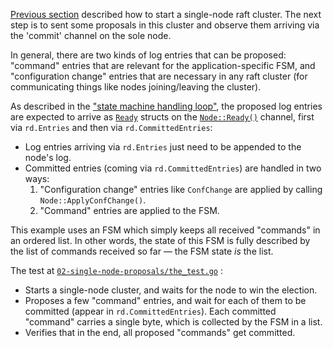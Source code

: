 [Previous section](01-single-node-cluster) described how to start a single-node raft cluster. The next step is to sent some proposals in this cluster and observe them arriving via the 'commit' channel on the sole node.

In general, there are two kinds of log entries that can be proposed: "command" entries that are relevant for the application-specific FSM, and "configuration change" entries that are necessary in any raft cluster (for communicating things like nodes joining/leaving the cluster).

As described in the ["state machine handling loop"](https://github.com/etcd-io/raft/blob/ffe5efcf/README.md?plain=1#L136-L162), the proposed log entries are expected to arrive as [`Ready`](https://github.com/etcd-io/raft/blob/ffe5efcf/node.go#L52) structs on the [`Node::Ready()`](https://github.com/etcd-io/raft/blob/ffe5efcf/node.go#L151) channel, first via `rd.Entries` and then via `rd.CommittedEntries`:
  - Log entries arriving via `rd.Entries` just need to be appended to the node's log.
  - Committed entries (coming via `rd.CommittedEntries`) are handled in two ways:
    1. "Configuration change" entries like `ConfChange` are applied by calling `Node::ApplyConfChange()`.
    1. "Command" entries are applied to the FSM.

This example uses an FSM which simply keeps all received "commands" in an ordered list. In other words, the state of this FSM is fully described by the list of commands received so far — the FSM state *is* the list.

The test at [`02-single-node-proposals/the_test.go`](https://github.com/zvold/using-etcd-io-raft/blob/main/src/02-single-node-proposals/the_test.go) :
  - Starts a single-node cluster, and waits for the node to win the election.
  - Proposes a few "command" entries, and wait for each of them to be committed (appear in `rd.CommittedEntries`).
    Each committed "command" carries a single byte, which is collected by the FSM in a list.
  - Verifies that in the end, all proposed "commands" get committed.